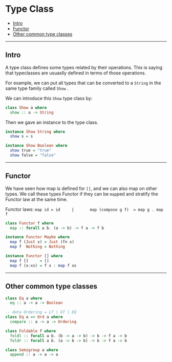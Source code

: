 

# Type Class

- [Intro](#intro)
- [Functor](#functor)
- [Other common type classes](#other-common-type-classes)

---

## Intro

A type class defines some types related by their operations. This is saying that typeclasses are usuaslly defined in terms of those operations.

For example, we can put all types that can be converted to a `String` in the same type family called `Show` .

We can introduce this `Show` type class by:

```Haskell
class Show a where
  show :: a -> String
```

Then we gave an instance to the type class.

```haskell
instance Show String where
  show s = s

instance Show Boolean where
  show true = "true"
  show false = "false"
```



---

## Functor

We have seen how map is defined for `[]`, and we can also map on other types. We call these types Functor if they can be `map`ped and stratify the Functor law at the same time.

 Functor laws:                                   `map id = id     |       map (compose g f)  = map g . map f `

```haskell
class Functor f where
  map :: forall a b. (a -> b) -> f a -> f b

instance Functor Maybe where
  map f (Just x) = Just (fn x)
  map f  Nothing = Nothing

instance Functor [] where
  map f []     = []
  map f (x:xs) = f x : map f xs
```



---

## Other common type classes

```haskell
class Eq a where
  eq :: a -> a -> Boolean

-- data Ordering = LT | GT | EQ
class Eq a => Ord a where
  compare :: a -> a -> Ordering

class Foldable f where
  foldl :: forall a b. (b -> a -> b) -> b -> f a -> b
  foldr :: forall a b. (a -> b -> b) -> b -> f a -> b

class Semigroup a where
  append :: a -> a -> a
```

